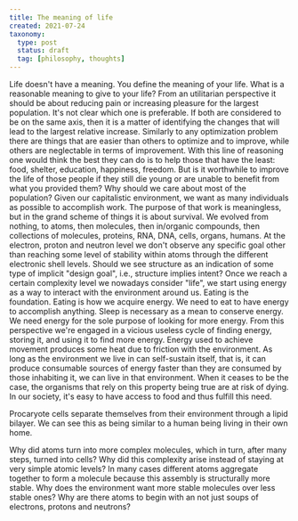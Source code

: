 ```yaml
---
title: The meaning of life
created: 2021-07-24
taxonomy:
  type: post
  status: draft
  tag: [philosophy, thoughts]
---
```


Life doesn't have a meaning.
You define the meaning of your life.
What is a reasonable meaning to give to your life?
From an utilitarian perspective it should be about reducing pain or increasing pleasure for the largest population.
It's not clear which one is preferable.
If both are considered to be on the same axis, then it is a matter of identifying the changes that will lead to the largest relative increase.
Similarly to any optimization problem there are things that are easier than others to optimize and to improve, while others are neglectable in terms of improvement.
With this line of reasoning one would think the best they can do is to help those that have the least: food, shelter, education, happiness, freedom.
But is it worthwhile to improve the life of those people if they still die young or are unable to benefit from what you provided them?
Why should we care about most of the population?
Given our capitalistic environment, we want as many individuals as possible to accomplish work. The purpose of that work is meaningless, but in the grand scheme of things it is about survival.
We evolved from nothing, to atoms, then molecules, then in/organic compounds, then collections of molecules, proteins, RNA, DNA, cells, organs, humans.
At the electron, proton and neutron level we don't observe any specific goal other than reaching some level of stability within atoms through the different electronic shell levels.
Should we see structure as an indication of some type of implicit "design goal", i.e., structure implies intent?
Once we reach a certain complexity level we nowadays consider "life", we start using energy as a way to interact with the environment around us.
Eating is the foundation. Eating is how we acquire energy. We need to eat to have energy to accomplish anything.
Sleep is necessary as a mean to conserve energy.
We need energy for the sole purpose of looking for more energy. From this perspective we're engaged in a vicious useless cycle of finding energy, storing it, and using it to find more energy.
Energy used to achieve movement produces some heat due to friction with the environment.
As long as the environment we live in can self-sustain itself, that is, it can produce consumable sources of energy faster than they are consumed by those inhabiting it, we can live in that environment. When it ceases to be the case, the organisms that rely on this property being true are at risk of dying.
In our society, it's easy to have access to food and thus fulfill this need.

Procaryote cells separate themselves from their environment through a lipid bilayer. We can see this as being similar to a human being living in their own home.

Why did atoms turn into more complex molecules, which in turn, after many steps, turned into cells?
Why did this complexity arise instead of staying at very simple atomic levels?
In many cases different atoms aggregate together to form a molecule because this assembly is structurally more stable.
Why does the environment want more stable molecules over less stable ones?
Why are there atoms to begin with an not just soups of electrons, protons and neutrons?
